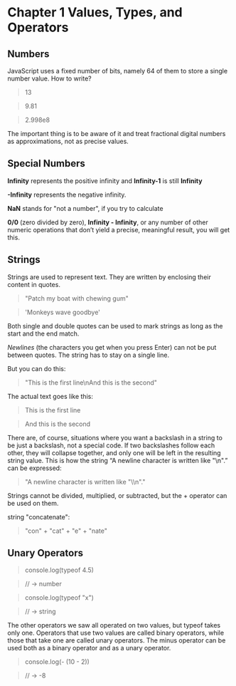 # Chapter 1 Values, Types, and Operators
## Numbers
JavaScript uses a fixed number of bits, namely 64 of them to store a single number value. How to write?

>13

>9.81

>2.998e8

The important thing is to be aware of it and treat fractional digital numbers as approximations, not as precise values.
## Special Numbers
**Infinity** represents the positive infinity and **Infinity-1** is still **Infinity**

**-Infinity** represents the negative infinity.

**NaN** stands for "not a number", if you try to calculate

**0/0** (zero divided by zero), **Infinity - Infinity**, or any number of other numeric operations that don’t yield a precise, meaningful result, you will get this.

## Strings
Strings are used to represent text. They are written by enclosing their content in quotes.

>"Patch my boat with chewing gum"

>'Monkeys wave goodbye'

Both single and double quotes can be used to mark strings as long as the start and the end match.

*Newlines* (the characters you get when you press Enter) can not be put between quotes. The string has to stay on a single line.

But you can do this:

>"This is the first line\nAnd this is the second"

The actual text goes like this:

>This is the first line

>And this is the second

There are, of course, situations where you want a backslash in a string to be just a backslash, not a special code. If two backslashes follow each other, they will collapse together, and only one will be left in the resulting string value. This is how the string “A newline character is written like "\n".” can be expressed:

>"A newline character is written like \"\\\n\"."

Strings cannot be divided, multiplied, or subtracted, but the + operator can be used on them.

string "concatenate":

>"con" + "cat" + "e" + "nate"

## Unary Operators

>console.log(typeof 4.5)

>// → number

>console.log(typeof "x")

>// → string

The other operators we saw all operated on two values, but typeof takes only one. Operators that use two values are called binary operators, while those that take one are called unary operators. The minus operator can be used both as a binary operator and as a unary operator.

>console.log(- (10 - 2))

>// → -8
